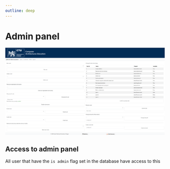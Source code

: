 ```yaml
---
outline: deep
---
```


# Admin panel

![Admin panel](../img/admin.png)

## Access to admin panel

All user that have the `is admin` flag set in the database have access to this